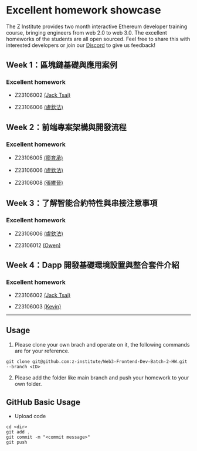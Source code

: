 # Excellent homework showcase
The Z Institute provides two month interactive Ethereum developer training course, bringing engineers from web 2.0 to web 3.0. The excellent homeworks of the students are all open sourced. Feel free to share this with interested developers or join our [Discord](https://discord.gg/MTTgzdnXpS) to give us feedback! 

## Week 1：區塊鏈基礎與應用案例

### Excellent homework
- Z23106002 [(Jack Tsai)](https://github.com/z-institute/Web3-Frontend-Dev-Batch-2-HW/tree/Z23106002/w1/Individual/coding)

- Z23106006 [(盧欽法)](https://github.com/z-institute/Web3-Frontend-Dev-Batch-2-HW/tree/Z23106006/w1/Individual/coding/my-first-dapp)


## Week 2：前端專案架構與開發流程

### Excellent homework
- Z23106005 [(廖育承)](https://github.com/z-institute/Web3-Frontend-Dev-Batch-2-HW/tree/Z23106005/w2/Individual/coding)

- Z23106006 [(盧欽法)](https://github.com/z-institute/Web3-Frontend-Dev-Batch-2-HW/tree/Z23106006/w2/Individual/coding)

- Z23106008 [(張維晉)](https://github.com/z-institute/Web3-Frontend-Dev-Batch-2-HW/tree/Z23106008/w2/Individual/reading_and_summary)

## Week 3：了解智能合約特性與串接注意事項

### Excellent homework
- Z23106006 [(盧欽法)](https://github.com/z-institute/Web3-Frontend-Dev-Batch-2-HW/tree/Z23106006/w3/Individual/coding)

- Z23106012 [(Owen)](https://github.com/z-institute/Web3-Frontend-Dev-Batch-2-HW/tree/Z23106012/w3/Individual/reading_and_summary)

## Week 4：Dapp 開發基礎環境設置與整合套件介紹

### Excellent homework
- Z23106002 [(Jack Tsai)](https://github.com/z-institute/Web3-Frontend-Dev-Batch-2-HW/tree/Z23106002/w4/Individual/coding)

- Z23106003 [(Kevin)](https://github.com/z-institute/Web3-Frontend-Dev-Batch-2-HW/tree/Z23106003/w4/Individual/coding)


---

## Usage
1. Please clone your own brach and operate on it, the following commands are for your reference.
```
git clone git@github.com:z-institute/Web3-Frontend-Dev-Batch-2-HW.git --branch <ID>
```
2. Please add the folder like main branch and push your homework to your own folder.
## GitHub Basic Usage
* Upload code
```
cd <dir>
git add .
git commit -m "<commit message>"
git push
```